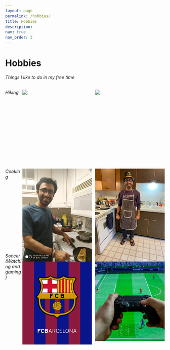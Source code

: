 ```yaml
---
layout: page
permalink: /hobbies/
title: Hobbies
description:
nav: true
nav_order: 3
---
```

<div class="post">
  <div class="header-bar">
    <h1>Hobbies</h1>
    <em>Things I like to do in my free time </em>
  </div>
</div>
<br>
  <p>
  <img style="float:right; width:12vw;min-width:220px;margin: 0px 0px 0px 10px;" src="../assets/img/me-hiking.jpg">
  
  <img style="float:right; width:12vw;min-width:220px;" src="../assets/img/me-hiking-2.png">
  </p>

  <p style="width:80%">
     <em>Hiking </em>
  </p>

  <br><br><br><br><br><br><br><br><br><br><br><br>
  <p>
  <img style="float:right; width:12vw;min-width:220px;margin: 0px 0px 0px 10px;" src="../assets/img/me-cooking.JPG">
  
  <img style="float:right; width:12vw;min-width:220px;" src="../assets/img/me-cooking-2.png">
  </p>

  <p style="width:80%">
     <em>Cooking </em>
  </p>

  <br><br><br><br><br><br><br><br><br><br><br><br>
  <p>
  <img style="float:right; width:12vw;min-width:220px;margin: 0px 0px 0px 10px;" src="../assets/img/fifa.jpeg">
  
  <img style="float:right; width:12vw;min-width:220px;" src="../assets/img/barca.jpg">
  </p>

  <p style="width:80%">
     <em>Soccer (Watching and gaming) </em>
  </p>
